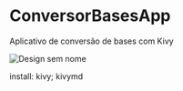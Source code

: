 # ConversorBasesApp
 Aplicativo de conversão de bases com Kivy
 
![Design sem nome](https://user-images.githubusercontent.com/106552644/179105035-1e34811b-ca62-46ee-a1f0-259a301e81a8.png)

install: kivy; kivymd
